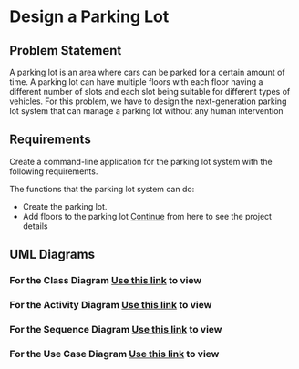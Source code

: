 # Design a Parking Lot

## Problem Statement
A parking lot is an area where cars can be parked for a certain amount of time. A parking lot can have multiple floors with each floor having a different number of slots and each slot being suitable for different types of vehicles. 
For this problem, we have to design the next-generation parking lot system that can manage a parking lot without any human intervention 

## Requirements
Create a command-line application for the parking lot system with the following requirements.

The functions that the parking lot system can do:
- Create the parking lot.
- Add floors to the parking lot [Continue](https://workat.tech/machine-coding/practice/design-parking-lot-qm6hwq4wkhp8) from here to see the project details

## UML Diagrams

### For the Class Diagram [Use this link](https://drive.google.com/file/d/1EpazITfSDOJ0ttPkqPiaLPh5yVoS1rIM/view?usp=sharing) to view

### For the Activity Diagram [Use this link](https://drive.google.com/file/d/1qRZ4FqlO_Jarik_agjk0XqH6QzgIyk54/view?usp=sharing) to view

### For the Sequence Diagram  [Use this link](https://drive.google.com/file/d/1hhcZDwQi6BvlDPy-dfCYIz6V7C4Upf-U/view?usp=sharing) to view

### For the Use Case Diagram  [Use this link](https://drive.google.com/file/d/1qeGp8B7TspsXmVe65glESMHdsLeB4rxg/view?usp=sharing) to view
